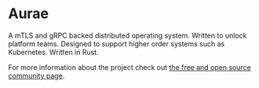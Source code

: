 # Aurae

A mTLS and gRPC backed distributed operating system. Written to unlock platform teams. Designed to support higher order systems such as Kubernetes. Written in Rust.

For more information about the project check out [the free and open source community page](https://github.com/aurae-runtime/community).




 
